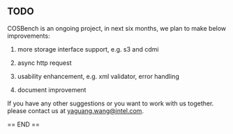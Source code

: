TODO
----
COSBench is an ongoing project, in next six months, we plan to make below improvements:

1. more storage interface support, e.g. s3 and cdmi

2. async http request

3. usability enhancement, e.g. xml validator, error handling

4. document improvement


If you have any other suggestions or you want to work with us together. please contact us at yaguang.wang@intel.com.


== END ==
